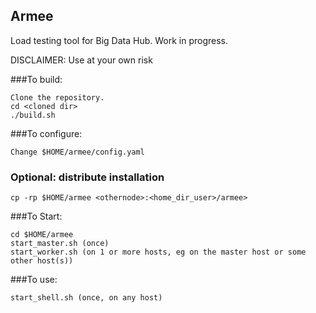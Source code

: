 ## Armee
Load testing tool for Big Data Hub. Work in progress. 

DISCLAIMER: Use at your own risk

###To build:
```
Clone the repository.
cd <cloned dir>
./build.sh
```

###To configure:
```
Change $HOME/armee/config.yaml
```

### Optional: distribute installation
````
cp -rp $HOME/armee <othernode>:<home_dir_user>/armee>
````
###To Start:
```
cd $HOME/armee
start_master.sh (once)
start_worker.sh (on 1 or more hosts, eg on the master host or some other host(s))
```
###To use:
```
start_shell.sh (once, on any host)
```